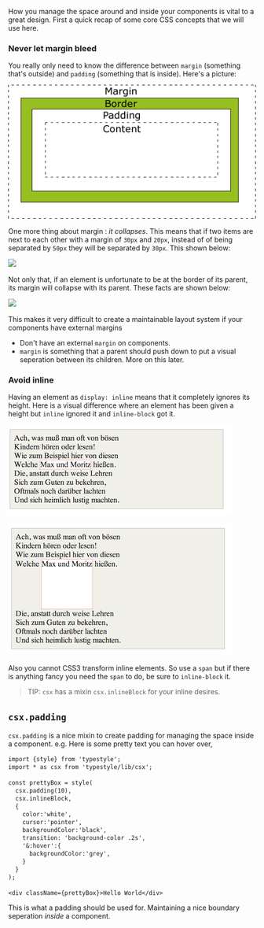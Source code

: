 How you manage the space around and inside your components is vital to a great design. First a quick recap of some core CSS concepts that we will use here.

### Never let margin bleed
You really only need to know the difference between `margin` (something that's outside) and `padding` (something that is inside). Here's a picture:

![](/images/book/marginpadding.gif)


One more thing about margin : *it collapses*. This means that if two items are next to each other with a margin of `30px` and `20px`, instead of of being separated by `50px` they will be separated by `30px`. This shown below:

![](/images/book/marginsibling.png)

Not only that, if an element is unfortunate to be at the border of its parent, its margin will collapse with its parent. These facts are shown below:

![](/images/book/marginchild.png)

This makes it very difficult to create a maintainable layout system if your components have external margins

* Don't have an external `margin` on components.
* `margin` is something that a parent should push down to put a visual seperation between its children. More on this later.

### Avoid inline
Having an element as `display: inline` means that it completely ignores its height. Here is a visual difference where an element has been given a height but `inline` ignored it and `inline-block` got it.

![](/images/book/inline.png)

![](/images/book/inlineBlock.png)

Also you cannot CSS3 transform inline elements. So use a `span` but if there is anything fancy you need the `span` to do, be sure to `inline-block` it.

> TIP: `csx` has a mixin `csx.inlineBlock` for your inline desires. 

## `csx.padding`

`csx.padding` is a nice mixin to create padding for managing the space inside a component. e.g. Here is some pretty text you can hover over,

```play
import {style} from 'typestyle';
import * as csx from 'typestyle/lib/csx';

const prettyBox = style(
  csx.padding(10),
  csx.inlineBlock,
  {
    color:'white',
    cursor:'pointer',
    backgroundColor:'black',
    transition: 'background-color .2s',
    '&:hover':{
      backgroundColor:'grey',
    }
  }
);

<div className={prettyBox}>Hello World</div>
```

This is what a padding should be used for. Maintaining a nice boundary seperation *inside* a component.